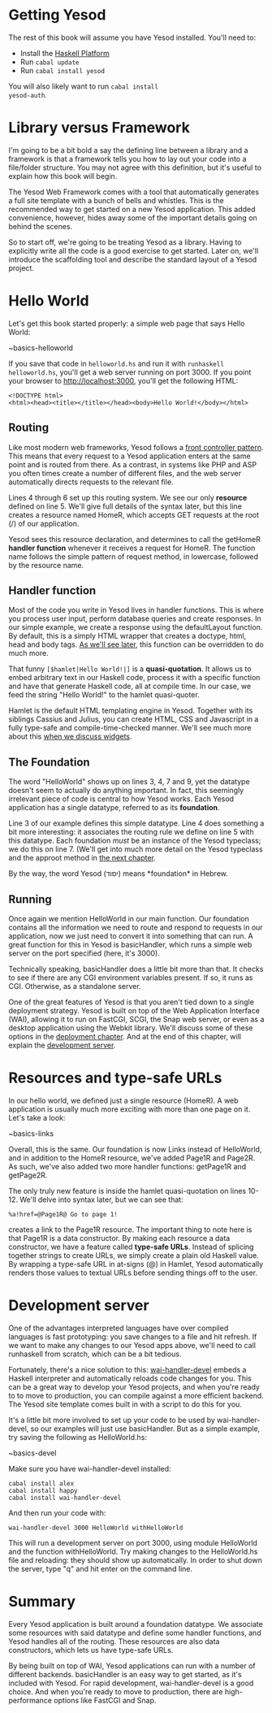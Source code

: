 # Getting Yesod

The rest of this book will assume you have Yesod installed. You'll need to:

* Install the [Haskell Platform](http://hackage.haskell.org/platform/)
* Run <code>cabal update</code>
* Run <code>cabal install yesod</code>

You will also likely want to run <code>cabal install yesod-auth</code>.

# Library versus Framework

I'm going to be a bit bold a say the defining line between a library and a framework is that a framework tells you how to lay out your code into a file/folder structure. You may not agree with this definition, but it's useful to explain how this book will begin.

The Yesod Web Framework comes with a tool that automatically generates a full site template with a bunch of bells and whistles. This is the recommended way to get started on a new Yesod application. This added convenience, however, hides away some of the important details going on behind the scenes.

So to start off, we're going to be treating Yesod as a library. Having to explicitly write all the code is a good exercise to get started. Later on, we'll introduce the scaffolding tool and describe the standard layout of a Yesod project.

# Hello World

Let's get this book started properly: a simple web page that says Hello World:

~basics-helloworld

If you save that code in <code>helloworld.hs</code> and run it with <code>runhaskell helloworld.hs</code>, you'll get a web server running on port 3000. If you point your browser to [http://localhost:3000](http://localhost:3000), you'll get the following HTML:

    <!DOCTYPE html> 
    <html><head><title></title></head><body>Hello World!</body></html>

## Routing

Like most modern web frameworks, Yesod follows a [front controller pattern](http://en.wikipedia.org/wiki/Front_Controller_pattern). This means that every request to a Yesod application enters at the same point and is routed from there. As a contrast, in systems like PHP and ASP you often times create a number of different files, and the web server automatically directs requests to the relevant file.

Lines 4 through 6 set up this routing system. We see our only **resource** defined on line 5. We'll give full details of the syntax later, but this line creates a resource named HomeR, which accepts GET requests at the root (/) of our application.

Yesod sees this resource declaration, and determines to call the getHomeR **handler function** whenever it receives a request for HomeR. The function name follows the simple pattern of request method, in lowercase, followed by the resource name.

## Handler function

Most of the code you write in Yesod lives in handler functions. This is where you process user input, perform database queries and create responses. In our simple example, we create a response using the defaultLayout function. By default, this is a simply HTML wrapper that creates a doctype, html, head and body tags. [As we'll see later](/book/yesod-typeclass/), this function can be overridden to do much more.

That funny <code>[$hamlet|Hello World!|]</code> is a **quasi-quotation**. It allows us to embed arbitrary text in our Haskell code, process it with a specific function and have that generate Haskell code, all at compile time. In our case, we feed the string "Hello World!" to the hamlet quasi-quoter.

Hamlet is the default HTML templating engine in Yesod. Together with its siblings Cassius and Julius, you can create HTML, CSS and Javascript in a fully type-safe and compile-time-checked manner. We'll see much more about this [when we discuss widgets](/book/widgets/).

## The Foundation

The word "HelloWorld" shows up on lines 3, 4, 7 and 9, yet the datatype doesn't seem to actually do anything important. In fact, this seemingly irrelevant piece of code is central to how Yesod works. Each Yesod application has a single datatype, referred to as its **foundation**.

Line 3 of our example defines this simple datatype. Line 4 does something a bit more interesting: it associates the routing rule we define on line 5 with this datatype. Each foundation *must* be an instance of the Yesod typeclass; we do this on line 7. (We'll get into much more detail on the Yesod typeclass and the approot method in [the next chapter](/book/yesod-typeclass/).

<p class="advanced">By the way, the word Yesod (יסוד) means *foundation* in Hebrew.</p>

## Running

Once again we mention HelloWorld in our main function. Our foundation contains all the information we need to route and respond to requests in our application, now we just need to convert it into something that can run. A great function for this in Yesod is basicHandler, which runs a simple web server on the port specified (here, it's 3000).

<p class="advanced">Technically speaking, basicHandler does a little bit more than that. It checks to see if there are any CGI environment variables present. If so, it runs as CGI. Otherwise, as a standalone server.</p>

One of the great features of Yesod is that you aren't tied down to a single deployment strategy. Yesod is built on top of the Web Application Interface (WAI), allowing it to run on FastCGI, SCGI, the Snap web server, or even as a desktop application using the Webkit library. We'll discuss some of these options in the [deployment chapter](/book/deploying/). And at the end of this chapter, will explain the [development server](#wai-handler-devel).

# Resources and type-safe URLs

In our hello world, we defined just a single resource (HomeR). A web application is usually much more exciting with more than one page on it. Let's take a look:

~basics-links

Overall, this is the same. Our foundation is now Links instead of HelloWorld, and in addition to the HomeR resource, we've added Page1R and Page2R. As such, we've also added two more handler functions: getPage1R and getPage2R.

The only truly new feature is inside the hamlet quasi-quotation on lines 10-12. We'll delve into syntax later, but we can see that:

    %a!href=@Page1R@ Go to page 1!

creates a link to the Page1R resource. The important thing to note here is that Page1R is a data constructor. By making each resource a data constructor, we have a feature called **type-safe URLs**. Instead of splicing together strings to create URLs, we simply create a plain old Haskell value. By wrapping a type-safe URL in at-signs (@) in Hamlet, Yesod automatically renders those values to textual URLs before sending things off to the user.

# Development server

One of the advantages interpreted languages have over compiled languages is fast prototyping: you save changes to a file and hit refresh. If we want to make any changes to our Yesod apps above, we'll need to call runhaskell from scratch, which can be a bit tedious.

Fortunately, there's a nice solution to this: [wai-handler-devel](http://hackage.haskell.org/package/wai-handler-devel-0.1.0.1) embeds a Haskell interpreter and automatically reloads code changes for you. This can be a great way to develop your Yesod projects, and when you're ready to to move to production, you can compile against a more efficient backend. The Yesod site template comes built in with a script to do this for you.

It's a little bit more involved to set up your code to be used by wai-handler-devel, so our examples will just use basicHandler. But as a simple example, try saving the following as HelloWorld.hs:

~basics-devel

Make sure you have wai-handler-devel installed:

    cabal install alex
    cabal install happy
    cabal install wai-handler-devel

And then run your code with:

    wai-handler-devel 3000 HelloWorld withHelloWorld

This will run a development server on port 3000, using module HelloWorld and the function withHelloWorld. Try making changes to the HelloWorld.hs file and reloading: they should show up automatically. In order to shut down the server, type "q" and hit enter on the command line.

# Summary

Every Yesod application is built around a foundation datatype. We associate some resources with said datatype and define some handler functions, and Yesod handles all of the routing. These resources are also data constructors, which lets us have type-safe URLs.

By being built on top of WAI, Yesod applications can run with a number of different backends. basicHandler is an easy way to get started, as it's included with Yesod. For rapid development, wai-handler-devel is a good choice. And when you're ready to move to production, there are high-performance options like FastCGI and Snap.
